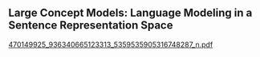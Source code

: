 ## Large Concept Models: Language Modeling in a Sentence Representation Space

[470149925_936340665123313_5359535905316748287_n.pdf](https://github.com/user-attachments/files/18220892/470149925_936340665123313_5359535905316748287_n.pdf)

